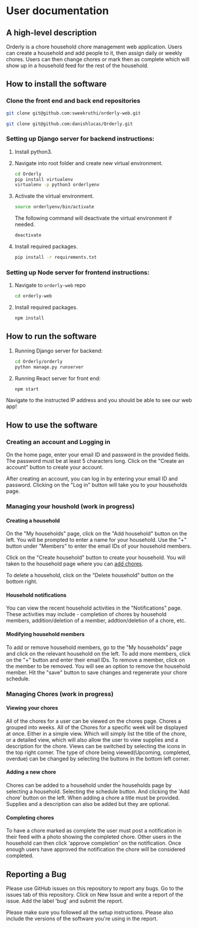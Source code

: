 # User documentation

## A high-level description
Orderly is a chore household chore management web application. Users can create a household and add people to it, then assign daily or weekly chores. Users can then change chores or mark then as complete which will show up in a household feed for the rest of the household.

## How to install the software

### Clone the front end and back end repositories
```bash
git clone git@github.com:sweekruthi/orderly-web.git

git clone git@github.com:danishlucas/Orderly.git
```

### Setting up Django server for backend instructions: 

1. Install python3.

2. Navigate into root folder and create new virtual environment. 
        
    ```bash
    cd Orderly
    pip install virtualenv 
    virtualenv -p python3 orderlyenv
    ```

3. Activate the virtual environment. 
    ```bash
    source orderlyenv/bin/activate
    ```
    The following command will deactivate the virtual environment if needed. 
    ```bash
    deactivate
    ```   

4. Install required packages. 
    ```bash
    pip install -r requirements.txt 
    ``` 

### Setting up Node server for frontend instructions: 
1. Navigate to `orderly-web` repo
    ```bash
    cd orderly-web
    ```

2. Install required packages.
    ```bash
    npm install
    ```   

## How to run the software
1. Running Django server for backend: 
    ```bash
    cd Orderly/orderly
    python manage.py runserver
    ``` 

2. Running React server for front end: 
    ```bash
    npm start
    ```   

Navigate to the instructed IP address and you should be able to see our web app! 

## How to use the software

### Creating an account and Logging in

On the home page, enter your email ID and password in the provided fields. The password must be at least 5 characters long. Click on the "Create an account" button to create your account.

After creating an account, you can log in by entering your email ID and password. Clicking on the "Log in" button will take you to your households page.

### Managing your houshold (work in progress)

#### Creating a household

On the "My households" page, click on the "Add household" button on the left. You will be prompted to enter a name for your household. Use the "+" button under "Members" to enter the email IDs of your household members.

Click on the "Create household" button to create your household. You will taken to the household page where you can [add chores](#adding-a-new-chore). 

To delete a household, click on the "Delete household" button on the bottom right.

#### Household notifications

You can view the recent household activities in the "Notifications" page. These activities may include - completion of chores by household members, addition/deletion of a member, addtion/deletion of a chore, etc.

#### Modifying household members

To add or remove household members, go to the "My households" page and click on the relevant household on the left. To add more members, click on the "+" button and enter their email IDs. To remove a member, click on the member to be removed. You will see an option to remove the household member. Hit the "save" button to save changes and regenerate your chore schedule.

### Managing Chores (work in progress)

#### Viewing your chores

All of the chores for a user can be viewed on the chores page.  Chores a grouped into weeks.
All of the Chores for a specific week will be displayed at once. Either in a simple view. Which will simply list the title of 
the chore, or a detailed view, which will also allow the user to view supplies and a description for the chore. Views
can be switched by selecting the icons in the top right corner.  The type of chore being viewed(Upcoming, completed, overdue)
can be changed by selecting the buttons in the bottom left corner.

#### Adding a new chore

Chores can be added to a household under the households page by selecting a household.  Selecting the schedule button. 
And clicking the 'Add chore' button on the left.  When adding a chore a title must be provided.
Supplies and a description can also be added but they are optional.

#### Completing chores

To have a chore marked as complete the user must post a notification in their feed with a photo showing the completed chore.
Other users in the household can then click 'approve completion' on the notification.  Once enough users
have approved the notification the chore will be considered completed.

## Reporting a Bug

Please use GitHub issues on this repository to report any bugs. Go to the issues tab of this repository. Click on New Issue and write a report of the issue. Add the label 'bug' and submit the report.

Please make sure you followed all the setup instructions. Please also include the versions of the software you're using in the report.